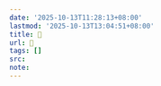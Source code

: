 ```yaml
---
date: '2025-10-13T11:28:13+08:00'
lastmod: '2025-10-13T13:04:51+08:00'
title: 󰜂
url: 󰜂
tags: []
src:
note:
---
```

